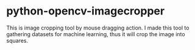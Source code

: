 # python-opencv-imagecropper

This is image cropping tool by mouse dragging action.
I made this tool to gathering datasets for machine learning, thus it will crop the image into squares.

